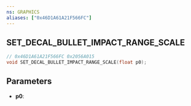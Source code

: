 ```yaml
---
ns: GRAPHICS
aliases: ["0x46D1A61A21F566FC"]
---
```

## SET_DECAL_BULLET_IMPACT_RANGE_SCALE

```c
// 0x46D1A61A21F566FC 0x2056A015
void SET_DECAL_BULLET_IMPACT_RANGE_SCALE(float p0);
```


## Parameters
* **p0**: 

